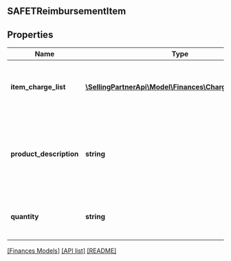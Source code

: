 ## SAFETReimbursementItem

## Properties

Name | Type | Description | Notes
------------ | ------------- | ------------- | -------------
**item_charge_list** | [**\SellingPartnerApi\Model\Finances\ChargeComponent[]**](ChargeComponent.md) | A list of charge information on the seller&#39;s account. | [optional]
**product_description** | **string** | The description of the item as shown on the product detail page on the retail website. | [optional]
**quantity** | **string** | The number of units of the item being reimbursed. | [optional]

[[Finances Models]](../) [[API list]](../../Api) [[README]](../../../README.md)
